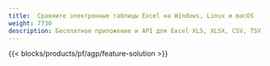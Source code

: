```yaml
---
title:  Сравните электронные таблицы Excel на Windows, Linux и macOS
weight: 7730
description: Бесплатное приложение и API для Excel XLS, XLSX, CSV, TSV, ODS, SXC и FODS сравнение файлов
---
```

{{< blocks/products/pf/agp/feature-solution >}} 

